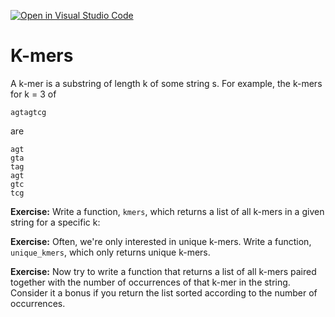 [![Open in Visual Studio Code](https://classroom.github.com/assets/open-in-vscode-c66648af7eb3fe8bc4f294546bfd86ef473780cde1dea487d3c4ff354943c9ae.svg)](https://classroom.github.com/online_ide?assignment_repo_id=8740422&assignment_repo_type=AssignmentRepo)
# K-mers

A k-mer is a substring of length k of some string s. For example, the k-mers for k = 3 of

```
agtagtcg
```

are

```
agt
gta
tag
agt
gtc
tcg
```

**Exercise:** Write a function, `kmers`, which returns a list of all k-mers in a given string for a specific k:

**Exercise:** Often, we're only interested in unique k-mers. Write a function, `unique_kmers`, which only returns unique k-mers.

**Exercise:** Now try to write a function that returns a list of all k-mers paired together with the number of occurrences of that k-mer in the string. Consider it a bonus if you return the list sorted according to the number of occurrences.